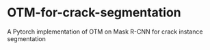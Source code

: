 # OTM-for-crack-segmentation
A Pytorch implementation of OTM on Mask R-CNN for crack instance segmentation
